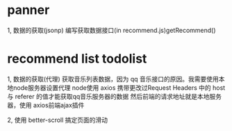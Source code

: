 # panner
1, 数据的获取(jsonp)
    编写获取数据接口(in recommend.js)getRecommend()



# recommend list todolist
1, 数据的获取(代理)
    获取音乐列表数据，因为 qq 音乐接口的原因。我需要使用本地node服务器设置代理
    node使用 axios 携带更改过Request Headers 中的 host与 referer 的值才能获取qq音乐服务器的数据
    <!-- 编写获取数据接口(in recommend.js)getDicsList() -->
    然后前端的请求地址就是本地服务器，使用 axios前端ajax插件
    
2, 使用 better-scroll 搞定页面的滑动